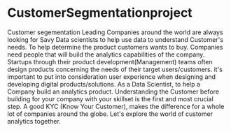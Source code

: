 # CustomerSegmentationproject

Customer segementation Leading Companies around the world are always looking for Savy Data scientists to help use data to understand Customer's needs. To help determine the product customers wants to buy. Companies need people that will build the analytics capabilities of the company. Startups through their product development(Management) teams often design products concerning the needs of their target users/customers. it's important to put into consideration user experience when designing and developing digital products/solutions. As a Data Scientist, to help a Company build an analytics product. Understanding the Customer before building for your company with your skillset is the first and most crucial step. A good KYC (Know Your Customer), makes the difference for a whole lot of companies around the globe. Let's explore the world of customer analytics together.

